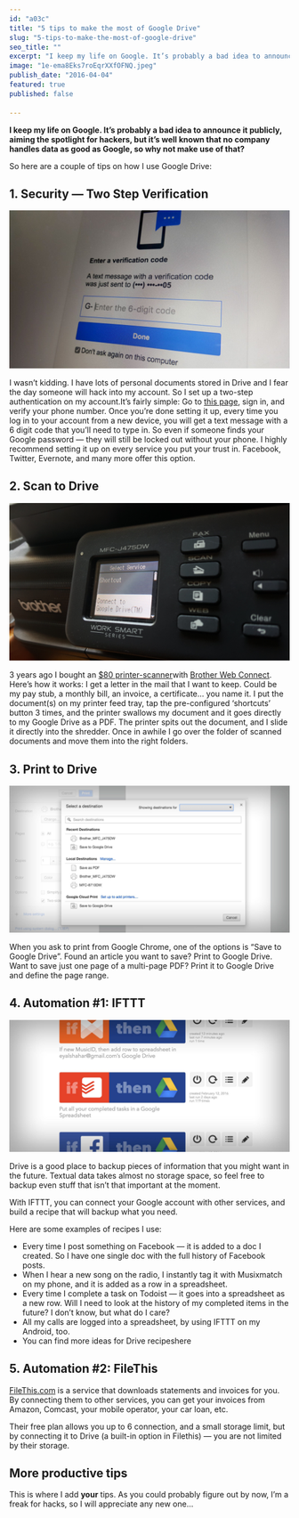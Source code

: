 ```yaml
---  
id: "a03c"  
title: "5 tips to make the most of Google Drive"  
slug: "5-tips-to-make-the-most-of-google-drive"  
seo_title: ""  
excerpt: "I keep my life on Google. It’s probably a bad idea to announce it publicly, aiming the spotlight for hackers, but it’s well known that no…"  
image: "1e-ema8Eks7roEqrXXfOFNQ.jpeg"  
publish_date: "2016-04-04"  
featured: true  
published: false  
  
---  
```


**I keep my life on Google. It’s probably a bad idea to announce it publicly, aiming the spotlight for hackers, but it’s well known that no company handles data as good as Google, so why not make use of that?**

So here are a couple of tips on how I use Google Drive:

## 1. Security — Two Step Verification

![](./1bUh7tLhJkvPfOt21cVp_lQ.jpeg)

I wasn’t kidding. I have lots of personal documents stored in Drive and I fear the day someone will hack into my account. So I set up a two-step authentication on my account.It’s fairly simple: Go to [this page](https://www.google.com/landing/2step/), sign in, and verify your phone number. Once you’re done setting it up, every time you log in to your account from a new device, you will get a text message with a 6 digit code that you’ll need to type in. So even if someone finds your Google password — they will still be locked out without your phone. I highly recommend setting it up on every service you put your trust in. Facebook, Twitter, Evernote, and many more offer this option.

## 2. Scan to Drive

![](./1AsnCds9l-DKg5KET6rXu6w.jpeg)

3 years ago I bought an [$80 printer-scanner](http://www.amazon.com/Brother-Printer-MFCJ460DW-Wireless-Scanner/dp/B015ACX13U/181-4128922-6884858?ie=UTF8&ref_=cm_sw_r_cp_awd_2ZFaxbXZ9BPRM)with [Brother Web Connect](http://www.brother-usa.com/connect/web/). Here’s how it works: I get a letter in the mail that I want to keep. Could be my pay stub, a monthly bill, an invoice, a certificate… you name it. I put the document(s) on my printer feed tray, tap the pre-configured ‘shortcuts’ button 3 times, and the printer swallows my document and it goes directly to my Google Drive as a PDF. The printer spits out the document, and I slide it directly into the shredder. Once in awhile I go over the folder of scanned documents and move them into the right folders.

## 3. Print to Drive

![](./15NdCrdby9ThgaTz6Zc43Yg.jpeg)

When you ask to print from Google Chrome, one of the options is “Save to Google Drive”. Found an article you want to save? Print to Google Drive. Want to save just one page of a multi-page PDF? Print it to Google Drive and define the page range.

## 4. Automation #1: IFTTT

![](./18JrnVSXS1sHDatnbrx8YJw.jpeg)

Drive is a good place to backup pieces of information that you might want in the future. Textual data takes almost no storage space, so feel free to backup even stuff that isn’t that important at the moment.

With IFTTT, you can connect your Google account with other services, and build a recipe that will backup what you need.

Here are some examples of recipes I use:

* Every time I post something on Facebook — it is added to a doc I created. So I have one single doc with the full history of Facebook posts.
* When I hear a new song on the radio, I instantly tag it with Musixmatch on my phone, and it is added as a row in a spreadsheet.
* Every time I complete a task on Todoist — it goes into a spreadsheet as a new row. Will I need to look at the history of my completed items in the future? I don’t know, but what do I care?
* All my calls are logged into a spreadsheet, by using IFTTT on my Android, too.
* You can find more ideas for Drive recipeshere

## 5. Automation #2: FileThis

[FileThis.com](https://filethis.com/invited-by-a-friend?token=4ecYUGBE0gjYViUaYGJs%2BQ%3D%3D) is a service that downloads statements and invoices for you. By connecting them to other services, you can get your invoices from Amazon, Comcast, your mobile operator, your car loan, etc.

Their free plan allows you up to 6 connection, and a small storage limit, but by connecting it to Drive (a built-in option in Filethis) — you are not limited by their storage.

## More productive tips

This is where I add **your** tips. As you could probably figure out by now, I’m a freak for hacks, so I will appreciate any new one…
